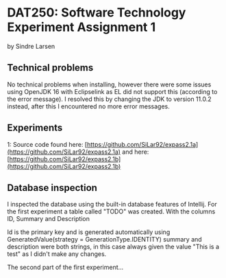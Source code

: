 # DAT250: Software Technology Experiment Assignment 1
by Sindre Larsen

## Technical problems
No technical problems when installing, however there were some
issues using OpenJDK 16 with Eclipselink as EL did not support this
 (according to the error message). I resolved this by changing the JDK to 
version 11.0.2 instead, after this I encountered no more error messages.

## Experiments
1: Source code found here: [https://github.com/SiLar92/expass2.1a](https://github.com/SiLar92/expass2.1a)
and here: [https://github.com/SiLar92/expass2.1b](https://github.com/SiLar92/expass2.1b)


## Database inspection
I inspected the database using the built-in database features of Intellij.
For the first experiment a table called "TODO" was created.
With the columns ID, Summary and Description

Id is the primary key and is generated automatically using 
GeneratedValue(strategy = GenerationType.IDENTITY)
summary and description were both strings, in this case always
given the value "This is a test" as I didn't make any changes.

The second part of the first experiment...
